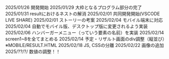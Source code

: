 2025/01/26 開発開始
2025/01/29 大枠となるプログラム部分の完了
2025/01/31 resultにおけるネストの解消
2025/02/01 共同開発開始(VSCODE LIVE SHARE)
2025/02/01 ストーリーの考案
2025/02/04 モバイル端末に対応
2025/02/04 自動でモバイル版、デスクトップ版に変更されるよう実装
2025/02/06 ハンバーガーメニュー（っていう要素の名前）を実装
2025/02/14 screen1~8を全てまとめる
2025/02/14 予定・リザルト画面のdiv調整（縦並び）※MOBILE/RESULT.HTML
2025/02/18 JS, CSSの分離
2025/02/22 画像の追加
2025/??/?/ 数値の調整！！